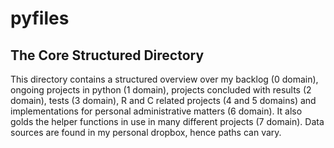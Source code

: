 # pyfiles 
## The Core Structured Directory
This directory contains a structured overview over my backlog (0 domain), ongoing projects in python (1 domain), projects concluded with results (2 domain), tests (3 domain), R and C related projects (4 and 5 domains) and implementations for personal administrative matters (6 domain). It also golds the helper functions in use in many different projects (7 domain). Data sources are found in my personal dropbox, hence paths can vary.
